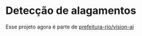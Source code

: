 # Detecção de alagamentos

Esse projeto agora é parte de [prefeitura-rio/vision-ai](https://github.com/prefeitura-rio/vision-ai)
